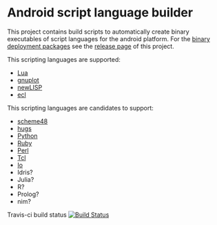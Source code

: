 # Android script language builder
This project contains build scripts to automatically create binary executables of script languages for the android platform.
For the [binary deployment packages](https://github.com/mneuroth/AndroidScriptLanguageBuilder/releases) see the [release page](https://github.com/mneuroth/AndroidScriptLanguageBuilder/releases) of this project.

This scripting languages are supported:
- [Lua](https://www.lua.org/)
- [gnuplot](http://gnuplot.info/)
- [newLISP](http://www.newlisp.org/)
- [ecl](https://common-lisp.net/project/ecl/)

This scripting languages are candidates to support: 
- [scheme48](http://s48.org/)
- [hugs](https://www.haskell.org/hugs/)
- [Python](https://www.python.org/)
- [Ruby](https://www.ruby-lang.org)
- [Perl](https://www.perl.org/)
- [Tcl](https://www.tcl-lang.org/)
- [Io](http://iolanguage.com/)
- Idris?
- Julia?
- R?
- Prolog?
- nim?

Travis-ci build status [![Build Status](https://travis-ci.org/mneuroth/androidscriptlanguagebuilder.svg?branch=master)](https://travis-ci.org/mneuroth/androidscriptlanguagebuilder)
